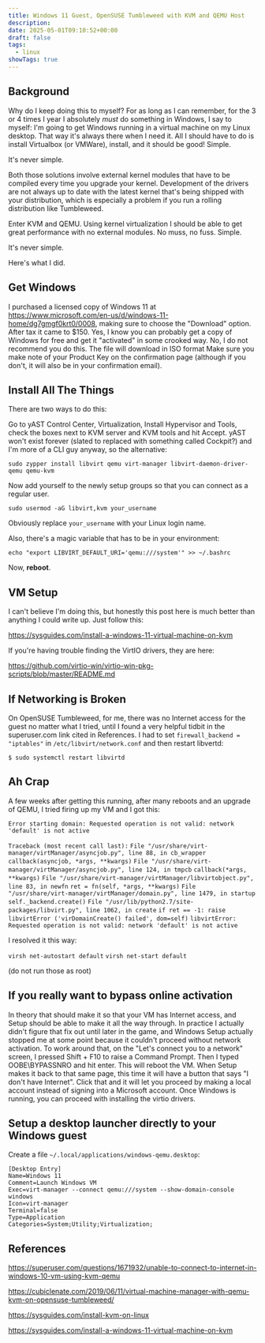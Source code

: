 ```yaml
---
title: Windows 11 Guest, OpenSUSE Tumbleweed with KVM and QEMU Host
description: 
date: 2025-05-01T09:10:52+00:00
draft: false
tags:
  - linux
showTags: true
---
```

## Background

Why do I keep doing this to myself?  For as long as I can remember, for the 3 or 4 times I year I absolutely *must* do something in Windows, I say to myself: I'm going to get Windows running in a virtual machine on my Linux desktop. That way it's always there when I need it.  All I should have to do is install Virtualbox (or VMWare), install, and it should be good! Simple.  

It's never simple.

Both those solutions involve external kernel modules that have to be compiled every time you upgrade your kernel. Development of the drivers are not always up to date with the latest kernel that's being shipped with your distribution, which is especially a problem if you run a rolling distribution like Tumbleweed.  

Enter KVM and QEMU. Using kernel virtualization I should be able to get great performance with no external modules. No muss, no fuss. Simple.

It's never simple. 

Here's what I did. 

## Get Windows

I purchased a licensed copy of Windows 11 at https://www.microsoft.com/en-us/d/windows-11-home/dg7gmgf0krt0/0008, making sure to choose the "Download" option. After tax it came to $150.  Yes, I know you can probably get a copy of Windows for free and get it "activated" in some crooked way. No, I do not recommend you do this.   The file will download in ISO format  Make sure you make note of your Product Key on the confirmation page (although if you don't, it will also be in your confirmation email).


## Install All The Things

There are two ways to do this:

Go to yAST Control Center, Virtualization, Install Hypervisor and Tools, check the boxes next to KVM server and KVM tools and hit Accept.  yAST won't exist forever (slated to replaced with something called Cockpit?) and I'm more of a CLI guy anyway, so the alternative:

`sudo zypper install libvirt qemu virt-manager libvirt-daemon-driver-qemu qemu-kvm`

Now add yourself to the newly setup groups so that you can connect as a regular user.

`sudo usermod -aG libvirt,kvm your_username`  

Obviously replace `your_username` with your Linux login name.

Also, there's a magic variable that has to be in your environment:

`echo "export LIBVIRT_DEFAULT_URI='qemu:///system'" >> ~/.bashrc`

 Now, **reboot**.

## VM Setup

I can't believe I'm doing this, but honestly this post here is much better than anything I could write up. Just follow this:

https://sysguides.com/install-a-windows-11-virtual-machine-on-kvm

If you're having trouble finding the VirtIO drivers, they are here:

https://github.com/virtio-win/virtio-win-pkg-scripts/blob/master/README.md


## If Networking is Broken

On OpenSUSE Tumbleweed, for me, there was no Internet access for the guest no matter what I tried, until I found a very helpful tidbit in the superuser.com link cited in References.  I had to set `firewall_backend = "iptables"` in `/etc/libvirt/network.conf` and then restart libvertd:

```
$ sudo systemctl restart libvirtd
```

## Ah Crap

A few weeks after getting this running, after many reboots and an upgrade of QEMU, I tried firing up my VM and I got this:

`Error starting domain: Requested operation is not valid: network 'default' is not active`

`Traceback (most recent call last):`
  `File "/usr/share/virt-manager/virtManager/asyncjob.py", line 88, in cb_wrapper`
    `callback(asyncjob, *args, **kwargs)`
  `File "/usr/share/virt-manager/virtManager/asyncjob.py", line 124, in tmpcb`
    `callback(*args, **kwargs)`
  `File "/usr/share/virt-manager/virtManager/libvirtobject.py", line 83, in newfn`
    `ret = fn(self, *args, **kwargs)`
  `File "/usr/share/virt-manager/virtManager/domain.py", line 1479, in startup`
    `self._backend.create()`
  `File "/usr/lib/python2.7/site-packages/libvirt.py", line 1062, in create`
    `if ret == -1: raise libvirtError ('virDomainCreate() failed', dom=self)`
`libvirtError: Requested operation is not valid: network 'default' is not active`

I resolved it this way:

`virsh net-autostart default`
`virsh net-start default`

(do not run those as root)

## If you really want to bypass online activation

In theory that should make it so that your VM has Internet access, and Setup should be able to make it all the way through.  In practice I actually didn't figure that fix out until later in the game, and Windows Setup actually stopped me at some point because it couldn't proceed without network activation. To work around that, on the "Let's connect you to a network" screen, I pressed Shift + F10 to raise a Command Prompt.  Then I typed OOBE\BYPASSNRO and hit enter. This will reboot the VM.  When Setup makes it back to that same page, this time it will have a button that says "I don't have Internet".  Click that and it will let you proceed by making a local account instead of signing into a Microsoft account.  Once Windows is running, you can proceed with installing the virtio drivers.

## Setup a desktop launcher directly to your Windows guest

Create a file `~/.local/applications/windows-qemu.desktop`:

`[Desktop Entry]`  
`Name=Windows 11`  
`Comment=Launch Windows VM`  
`Exec=virt-manager --connect qemu:///system --show-domain-console windows`  
`Icon=virt-manager`  
`Terminal=false`  
`Type=Application`  
`Categories=System;Utility;Virtualization;`

## References

https://superuser.com/questions/1671932/unable-to-connect-to-internet-in-windows-10-vm-using-kvm-qemu

https://cubiclenate.com/2019/06/11/virtual-machine-manager-with-qemu-kvm-on-opensuse-tumbleweed/ 

https://sysguides.com/install-kvm-on-linux

https://sysguides.com/install-a-windows-11-virtual-machine-on-kvm